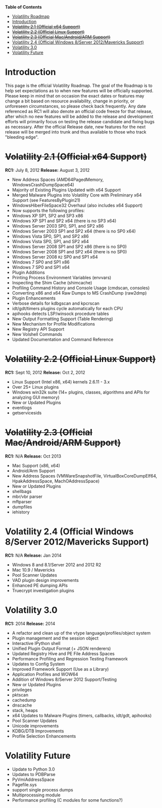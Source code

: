 **Table of Contents**  

- [Volatility Roadmap](Volatility-Roadmap#volatility-roadmap)
- [Introduction](Volatility-Roadmap#introduction)
- [~~Volatility 2.1 (Official x64 Support)~~](Volatility-Roadmap#~~volatility-21-official-x64-support~~)
- [~~Volatility 2.2 (Official Linux Support)~~](Volatility-Roadmap#~~volatility-22-official-linux-support~~)
- [~~Volatility 2.3 (Official Mac/Android/ARM Support)~~](Volatility-Roadmap#~~volatility-23-official-macandroidarm-support~~)
- [Volatility 2.4 (Official Windows 8/Server 2012/Mavericks Support)](Volatility-Roadmap#volatility-24-official-windows-8server-2012mavericks-support)
- [Volatility 3.0](Volatility-Roadmap#volatility-30)
- [Volatility Future](Volatility-Roadmap#volatility-future)


# Introduction

This page is the official Volatility Roadmap. The goal of the Roadmap is to help set expectations as to when new features will be officially supported. Please keep in mind that on occasion the exact dates or features may change a bit based on resource availability, change in priority, or unforeseen circumstances, so please check back frequently.  Any date referenced as RC1 will also denote an official code freeze for that release, after which no new features will be added to the release and development efforts will primarily focus on testing the release candidate and fixing bugs as necessary.  After the official Release date, new features for the next release will be merged into trunk and thus available to those who track "bleeding edge".

# ~~Volatility 2.1 (Official x64 Support)~~

**RC1:** July 8, 2012
**Release:** August 3, 2012

- New Address Spaces (AMD64PagedMemory, WindowsCrashDumpSpace64)
- Majority of Existing Plugins Updated with x64 Support
- Merged Malware Plugins into Volatility Core with Preliminary x64 Support (see FeaturesByPlugin21)
- WindowsHiberFileSpace32 Overhaul (also includes x64 Support)
- Now supports the following profiles:
- Windows XP SP1, SP2 and SP3 x86
- Windows XP SP1 and SP2 x64 (there is no SP3 x64)
- Windows Server 2003 SP0, SP1, and SP2 x86
- Windows Server 2003 SP1 and SP2 x64 (there is no SP0 x64)
- Windows Vista SP0, SP1, and SP2 x86
- Windows Vista SP0, SP1, and SP2 x64
- Windows Server 2008 SP1 and SP2 x86 (there is no SP0)
- Windows Server 2008 SP1 and SP2 x64 (there is no SP0)
- Windows Server 2008 `R2` SP0 and SP1 x64
- Windows 7 SP0 and SP1 x86
- Windows 7 SP0 and SP1 x64
- Plugin Additions
- Printing Process Environment Variables (envvars)
- Inspecting the Shim Cache (shimcache)
- Profiling Command History and Console Usage (cmdscan, consoles)
- Converting x86 and x64 Raw Dumps to MS CrashDump (raw2dmp)
- Plugin Enhancements
- Verbose details for kdbgscan and kpcrscan
- idt/gdt/timers plugins cycle automatically for each CPU
- apihooks detects LSP/winsock procedure tables
- New Output Formatting Support (Table Rendering)
- New Mechanism for Profile Modifications
- New Registry API Support
- New Volshell Commands
- Updated Documentation and Command Reference

# ~~Volatility 2.2 (Official Linux Support)~~

**RC1:** Sept 10, 2012
**Release:** Oct 2, 2012

- Linux Support (Intel x86, x64) kernels 2.6.11 - 3.x
- Over 25+ Linux plugins
- Windows win32k suite (14+ plugins, classes, algorithms and APIs for analyzing GUI memory)
- New or Updated Plugins
- eventlogs
- getservicesids

# ~~Volatility 2.3 (Official Mac/Android/ARM Support)~~

**RC1:** N/A
**Release:** Oct 2013

- Mac Support (x86, x64)
- Android/Arm Support
- New Address Spaces (VMWareSnapshotFile, VirtualBoxCoreDumpElf64, HpakAddressSpace, MachOAddressSpace)
- New or Updated Plugins
- shellbags
- mbr/vbr parser
- mftparser
- dumpfiles
- iehistory

# Volatility 2.4 (Official Windows 8/Server 2012/Mavericks Support)

**RC1:** N/A
**Release:** Jan 2014

- Windows 8 and 8.1/Server 2012 and 2012 R2
- Mac 10.9 / Mavericks
- Pool Scanner Updates
- VAD plugin design improvements
- Enhanced PE dumping APIs
- Truecrypt investigation plugins

# Volatility 3.0

**RC1:** 2014
**Release:** 2014

- A refactor and clean up of the vtype language/profiles/object system
- Plugin management and the session object
- Interactive IPython shell
- Unified Plugin Output Format (+ JSON renderers)
- Updated Registry Hive and PE File Address Spaces
- Performance Profiling and Regression Testing Framework
- Updates to Config System
- Improved Framework Support (Use as a Library)
- Application Profiles and WOW64
- Addition of Windows 8/Server 2012 Support/Testing
- New or Updated Plugins
- privileges
- pktscan
- cachedump
- dnscache
- stack, heaps
- x64 Updates to Malware Plugins (timers, callbacks, idt/gdt, apihooks)
- Pool Scanner Updates
- Unicode improvements
- KDBG/DTB Improvements
- Profile Selection Enhancements

# Volatility Future

- Update to Python 3.0
- Updates to PDBParse
- PyVmiAddressSpace
- Pagefile.sys
- support single process dumps
- Multiprocessing module
- Performance profiling (C modules for some functions?)
